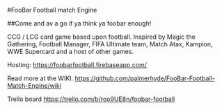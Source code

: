 #FooBar Football match Engine

##Come and av a go if ya think ya foobar enough!

CCG / LCG card game based upon football. Inspired by Magic the Gathering, Football Manager, FIFA Ultimate team, Match Atax, Kampion, WWE Supercard and a host of other games.

Hosting:
https://foobarfootball.firebaseapp.com/

Read more at the WIKI.
https://github.com/palmerhyde/FooBar-Football-Match-Engine/wiki

Trello board
https://trello.com/b/roo9UE8n/foobar-football
